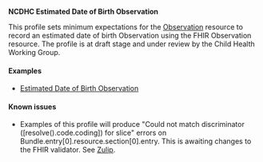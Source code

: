 **NCDHC Estimated Date of Birth Observation**

This profile sets minimum expectations for the [Observation] resource to record an estimated date of birth Observation using the FHIR Observation resource. The profile is at draft stage and under review by the Child Health Working Group.

#### Examples

- [Estimated Date of Birth Observation](ncdhc-observation-estimated-date-birth-example.html)

#### Known issues

- Examples of this profile will produce "Could not match discriminator ([resolve().code.coding]) for slice" errors on Bundle.entry[0].resource.section[0].entry. This is awaiting changes to the FHIR validator. See [Zulip](https://chat.fhir.org/#narrow/stream/179177-conformance/topic/Validator.20and.20slicing).

[Observation]: http://hl7.org/fhir/observation.html
 